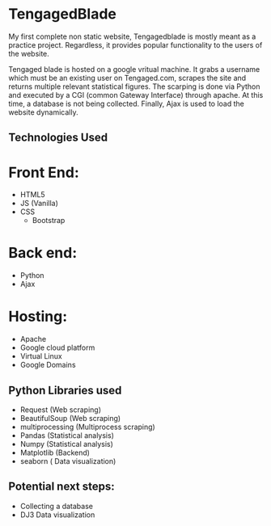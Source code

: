 # TengagedBlade


My first complete non static website, Tengagedblade is mostly meant as a practice project. 
Regardless, it provides popular functionality to the users of the website. 

Tengaged blade is hosted on a google vritual machine. It grabs a username which must be an existing user on Tengaged.com, 
scrapes the site and returns multiple relevant statistical figures. The scarping is done via Python and executed by a
CGI (common Gateway Interface) through apache. At this time, a database is not being collected. Finally, Ajax is used to load the
website dynamically. 

## Technologies Used

# Front End: 

* HTML5
* JS (Vanilla) 
* CSS 
  * Bootstrap 

# Back end: 
* Python 
* Ajax 

# Hosting: 
* Apache
* Google cloud platform
* Virtual Linux 
* Google Domains 


## Python Libraries used

* Request  (Web scraping)
* BeautifulSoup (Web scraping)
* multiprocessing (Multiprocess scraping)
* Pandas (Statistical analysis)
* Numpy (Statistical analysis)
* Matplotlib (Backend) 
* seaborn ( Data visualization)




## Potential next steps:
* Collecting a database
* DJ3 Data visualization 
 
